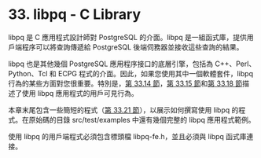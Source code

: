 # 33. libpq - C Library

libpq 是 C 應用程式設計師對 PostgreSQL 的介面。libpq 是一組函式庫，提供用戶端程序可以將查詢傳遞給 PostgreSQL 後端伺務器並接收這些查詢的結果。

libpq 也是其他幾個 PostgreSQL 應用程序接口的底層引擎，包括為 C++、Perl、Python、Tcl 和 ECPG 程式的介面。因此，如果您使用其中一個軟體套件，libpq 行為的某些方面對您很重要。特別是，[第 33.14 節](environment-variables.md)，[第 33.15 節](33.15.-mi-ma-dang.md)和[第 33.18 節](33.18.-ssl-support.md)描述了使用 libpq 應用程式的用戶可見行為。

本章末尾包含一些簡短的程式（[第 33.21 節](example-programs.md)），以展示如何撰寫使用 libpq 的程式。在原始碼的目錄 src/test/examples 中還有幾個完整的 libpq 應用程式範例。

使用 libpq 的用戶端程式必須包含標頭檔 libpq-fe.h，並且必須與 libpq 函式庫連接。

